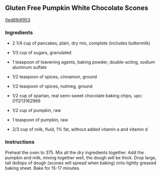 ## Gluten Free Pumpkin White Chocolate Scones

[0ed89df953](https://cookpad.com/us/recipes/362308-gluten-free-pumpkin-white-chocolate-scones)

### Ingredients

 - 2 1/4 cup of pancakes, plain, dry mix, complete (includes buttermilk)

 - 1/3 cup of sugars, granulated

 - 1 teaspoon of leavening agents, baking powder, double-acting, sodium aluminum sulfate

 - 1/2 teaspoon of spices, cinnamon, ground

 - 1/2 teaspoon of spices, nutmeg, ground

 - 1/2 cup of spartan, real semi-sweet chocolate baking chips, upc: 011213162966

 - 1/2 cup of pumpkin, raw

 - 1 teaspoon of pumpkin, raw

 - 2/3 cup of milk, fluid, 1% fat, without added vitamin a and vitamin d

### Instructions

Preheat the oven to 375. Mix all the dry ingredients together. Add the pumpkin and milk, mixing together well, the dough will be thick. Drop large, tall dollops of dough (scones will spread when baking) onto lightly greased baking sheet. Bake for 15-17 minutes.